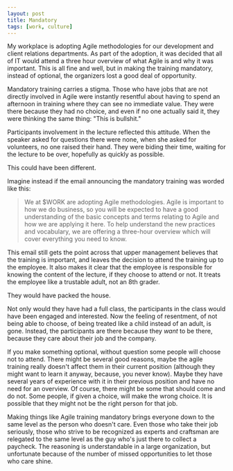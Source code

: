 ```yaml
---
layout: post
title: Mandatory
tags: [work, culture]
---
```


My workplace is adopting Agile methodologies for our development and client relations departments. As part of the adoption, it was decided that all of IT would attend a three hour overview of what Agile is and why it was important. This is all fine and well, but in making the training mandatory, instead of optional, the organizers lost a good deal of opportunity.

Mandatory training carries a stigma. Those who have jobs that are not directly involved in Agile were instantly resentful about having to spend an afternoon in training where they can see no immediate value. They were there because they had no choice, and even if no one actually said it, they were thinking the same thing: "This is bullshit."

Participants involvement in the lecture reflected this attitude. When the speaker asked for questions there were none, when she asked for volunteers, no one raised their hand. They were biding their time, waiting for the lecture to be over, hopefully as quickly as possible. 

This could have been different. 

Imagine instead if the email announcing the mandatory training was worded like this:

>We at $WORK are adopting Agile methodologies. Agile is important to how we do business, so you will be expected to have a good understanding of the basic concepts and terms relating to Agile and how we are applying it here. 
>To help understand the new practices and vocabulary, we are offering a three-hour overview which will cover everything you need to know.

This email still gets the point across that upper management believes that the training is important, and leaves the decision to attend the training up to the employee. It also makes it clear that the employee is responsible for knowing the content of the lecture, if they choose to attend or not. It treats the employee like a trustable adult, not an 8th grader.

They would have packed the house.

Not only would they have had a full class, the participants in the class would have been engaged and interested. Now the feeling of resentment, of not being able to choose, of being treated like a child instead of an adult, is gone. Instead, the participants are there because they *want* to be there, because they care about their job and the company. 

If you make something optional, without question some people will choose not to attend. There might be several good reasons, maybe the agile training really doesn't affect them in their current position (although they might want to learn it anyway, because, you never know). Maybe they have several years of experience with it in their previous position and have no need for an overview. Of course, there might be some that should come and do not. Some people, if given a choice, will make the wrong choice. It is possible that they might not be the right person for that job.

Making things like Agile training mandatory brings everyone down to the same level as the person who doesn't care. Even those who take their job seriously, those who strive to be recognized as experts and craftsman are relegated to the same level as the guy who's just there to collect a paycheck. The reasoning is understandable in a large organization, but unfortunate because of the number of missed opportunities to let those who care shine. 
